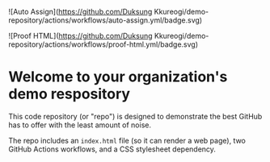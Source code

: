 ![Auto Assign](https://github.com/Duksung Kkureogi/demo-repository/actions/workflows/auto-assign.yml/badge.svg)

![Proof HTML](https://github.com/Duksung Kkureogi/demo-repository/actions/workflows/proof-html.yml/badge.svg)

# Welcome to your organization's demo respository
This code repository (or "repo") is designed to demonstrate the best GitHub has to offer with the least amount of noise.

The repo includes an `index.html` file (so it can render a web page), two GitHub Actions workflows, and a CSS stylesheet dependency.
